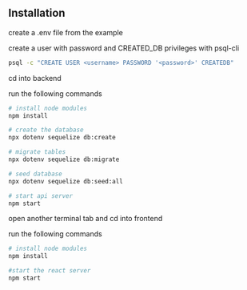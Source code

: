 ## Installation

create a .env file from the example

create a user with password and CREATED_DB privileges with psql-cli

```bash
psql -c "CREATE USER <username> PASSWORD '<password>' CREATEDB"
```

cd into backend

run the following commands

```bash
# install node modules
npm install

# create the database
npx dotenv sequelize db:create

# migrate tables
npx dotenv sequelize db:migrate

# seed database
npx dotenv sequelize db:seed:all

# start api server
npm start
```

open another terminal tab and cd into frontend

run the following commands

```bash
# install node modules
npm install

#start the react server
npm start
```
